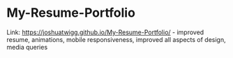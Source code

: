 # My-Resume-Portfolio
Link:  https://joshuatwigg.github.io/My-Resume-Portfolio/ - improved resume, animations, mobile responsiveness, improved all aspects of design, media queries
